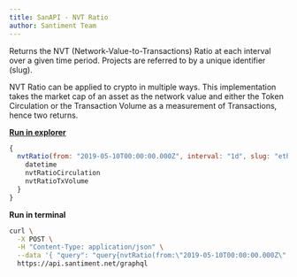 ```yaml
---
title: SanAPI - NVT Ratio
author: Santiment Team
---
```


Returns the NVT (Network-Value-to-Transactions) Ratio at each interval
over a given time period. Projects are referred to by a unique
identifier (slug).

NVT Ratio can be applied to crypto in multiple ways. This implementation
takes the market cap of an asset as the network value and either the
Token Circulation or the Transaction Volume as a measurement of
Transactions, hence two returns.

[**Run in
explorer**](https://api.santiment.net/graphiql?query=%7B%0A%20%20nvtRatio(from%3A%20%222019-05-10T00%3A00%3A00.000Z%22%2C%20interval%3A%20%221d%22%2C%20slug%3A%20%22ethereum%22%2C%20to%3A%20%222019-06-23T00%3A00%3A00.000Z%22)%20%7B%0A%20%20%20%20datetime%0A%20%20%20%20nvtRatioCirculation%0A%20%20%20%20nvtRatioTxVolume%0A%20%20%7D%0A%7D%0A&variables=)

```js
{
  nvtRatio(from: "2019-05-10T00:00:00.000Z", interval: "1d", slug: "ethereum", to: "2019-06-23T00:00:00.000Z") {
    datetime
    nvtRatioCirculation
    nvtRatioTxVolume
  }
}
```

**Run in terminal**

```sh
curl \
  -X POST \
  -H "Content-Type: application/json" \
  --data '{ "query": "query{nvtRatio(from:\"2019-05-10T00:00:00.000Z\",interval:\"1d\",slug:\"ethereum\",to:\"2019-06-23T00:00:00.000Z\"){datetime, nvtRatioCirculation, nvtRatioTxVolume}}" }' \
  https://api.santiment.net/graphql
```
